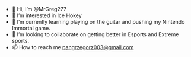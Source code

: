 - 👋 Hi, I’m @MrGreg277
- 👀 I’m interested in Ice Hokey
- 🌱 I’m currently learning playing on the guitar and pushing my Nintendo Immortal game.
- 💞️ I’m looking to collaborate on getting better in Esports and Extreme sports.
- 📫 How to reach me pangrzegorz003@gmail.com

<!---
MrGreg277/MrGreg277 is a ✨ special ✨ repository because its `README.md` (this file) appears on your GitHub profile.
You can click the Preview link to take a look at your changes.
--->
